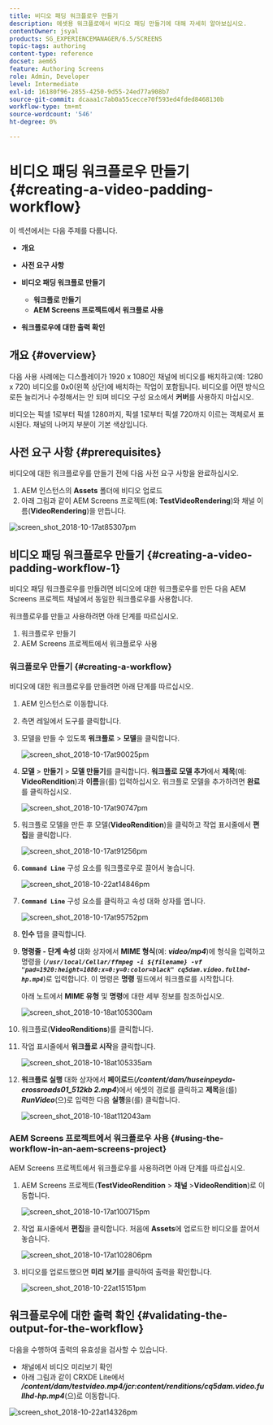 ```yaml
---
title: 비디오 패딩 워크플로우 만들기
description: 에셋용 워크플로에서 비디오 패딩 만들기에 대해 자세히 알아보십시오.
contentOwner: jsyal
products: SG_EXPERIENCEMANAGER/6.5/SCREENS
topic-tags: authoring
content-type: reference
docset: aem65
feature: Authoring Screens
role: Admin, Developer
level: Intermediate
exl-id: 16180f96-2855-4250-9d55-24ed77a908b7
source-git-commit: dcaaa1c7ab0a55cecce70f593ed4fded8468130b
workflow-type: tm+mt
source-wordcount: '546'
ht-degree: 0%

---
```


# 비디오 패딩 워크플로우 만들기 {#creating-a-video-padding-workflow}

이 섹션에서는 다음 주제를 다룹니다.

* **개요**
* **사전 요구 사항**
* **비디오 패딩 워크플로 만들기**
   * **워크플로 만들기**
   * **AEM Screens 프로젝트에서 워크플로 사용**

* **워크플로우에 대한 출력 확인**

## 개요 {#overview}

다음 사용 사례에는 디스플레이가 1920 x 1080인 채널에 비디오를 배치하고(예: 1280 x 720) 비디오를 0x0(왼쪽 상단)에 배치하는 작업이 포함됩니다. 비디오를 어떤 방식으로든 늘리거나 수정해서는 안 되며 비디오 구성 요소에서 **커버**&#x200B;를 사용하지 마십시오.

비디오는 픽셀 1로부터 픽셀 1280까지, 픽셀 1로부터 픽셀 720까지 이르는 객체로서 표시된다. 채널의 나머지 부분이 기본 색상입니다.

## 사전 요구 사항 {#prerequisites}

비디오에 대한 워크플로우를 만들기 전에 다음 사전 요구 사항을 완료하십시오.

1. AEM 인스턴스의 **Assets** 폴더에 비디오 업로드
1. 아래 그림과 같이 AEM Screens 프로젝트(예: **TestVideoRendering**)와 채널 이름(**VideoRendering**)을 만듭니다.

![screen_shot_2018-10-17at85307pm](assets/screen_shot_2018-10-17at85307pm.png)

## 비디오 패딩 워크플로우 만들기 {#creating-a-video-padding-workflow-1}

비디오 패딩 워크플로우를 만들려면 비디오에 대한 워크플로우를 만든 다음 AEM Screens 프로젝트 채널에서 동일한 워크플로우를 사용합니다.

워크플로우를 만들고 사용하려면 아래 단계를 따르십시오.

1. 워크플로우 만들기
1. AEM Screens 프로젝트에서 워크플로우 사용

### 워크플로우 만들기 {#creating-a-workflow}

비디오에 대한 워크플로우를 만들려면 아래 단계를 따르십시오.

1. AEM 인스턴스로 이동합니다.
1. 측면 레일에서 도구를 클릭합니다.
1. 모델을 만들 수 있도록 **워크플로** > **모델**&#x200B;을 클릭합니다.

   ![screen_shot_2018-10-17at90025pm](assets/screen_shot_2018-10-17at90025pm.png)

1. **모델** > **만들기** > **모델 만들기**&#x200B;를 클릭합니다. **워크플로 모델 추가**&#x200B;에서 **제목**(예: **VideoRendition**)과 **이름**&#x200B;을(를) 입력하십시오. 워크플로 모델을 추가하려면 **완료**&#x200B;를 클릭하십시오.

   ![screen_shot_2018-10-17at90747pm](assets/screen_shot_2018-10-17at90747pm.png)

1. 워크플로 모델을 만든 후 모델(**VideoRendition**)을 클릭하고 작업 표시줄에서 **편집**&#x200B;을 클릭합니다.

   ![screen_shot_2018-10-17at91256pm](assets/screen_shot_2018-10-17at91256pm.png)

1. **`Command Line`** 구성 요소를 워크플로우로 끌어서 놓습니다.

   ![screen_shot_2018-10-22at14846pm](assets/screen_shot_2018-10-22at14846pm.png)

1. **`Command Line`** 구성 요소를 클릭하고 속성 대화 상자를 엽니다.

   ![screen_shot_2018-10-17at95752pm](assets/screen_shot_2018-10-17at95752pm.png)

1. **인수** 탭을 클릭합니다.
1. **명령줄 - 단계 속성** 대화 상자에서 **MIME 형식**(예: ***video/mp4***)에 형식을 입력하고 명령을 (***`/usr/local/Cellar/ffmpeg -i ${filename} -vf "pad=1920:height=1080:x=0:y=0:color=black" cq5dam.video.fullhd-hp.mp4`***)로 입력합니다. 이 명령은 **명령** 필드에서 워크플로를 시작합니다.

   아래 노트에서 **MIME 유형** 및 **명령**&#x200B;에 대한 세부 정보를 참조하십시오.

   ![screen_shot_2018-10-18at105300am](assets/screen_shot_2018-10-18at105300am.png)

1. 워크플로(**VideoRenditions**)를 클릭합니다.
1. 작업 표시줄에서 **워크플로 시작**&#x200B;을 클릭합니다.

   ![screen_shot_2018-10-18at105335am](assets/screen_shot_2018-10-18at105335am.png)

1. **워크플로 실행** 대화 상자에서 **페이로드**(***/content/dam/huseinpeyda-crossroads01_512kb 2.mp4***)에서 에셋의 경로를 클릭하고 **제목**&#x200B;을(를) ***RunVideo***(으)로 입력한 다음 **실행**&#x200B;을(를) 클릭합니다.

   ![screen_shot_2018-10-18at112043am](assets/screen_shot_2018-10-18at112043am.png)

### AEM Screens 프로젝트에서 워크플로우 사용 {#using-the-workflow-in-an-aem-screens-project}

AEM Screens 프로젝트에서 워크플로우를 사용하려면 아래 단계를 따르십시오.

1. AEM Screens 프로젝트(**TestVideoRendition** > **채널** >**VideoRendition**)로 이동합니다.

   ![screen_shot_2018-10-17at100715pm](assets/screen_shot_2018-10-17at100715pm.png)

1. 작업 표시줄에서 **편집**&#x200B;을 클릭합니다. 처음에 **Assets**&#x200B;에 업로드한 비디오를 끌어서 놓습니다.

   ![screen_shot_2018-10-17at102806pm](assets/screen_shot_2018-10-17at102806pm.png)

1. 비디오를 업로드했으면 **미리 보기**&#x200B;를 클릭하여 출력을 확인합니다.

   ![screen_shot_2018-10-22at15151pm](assets/screen_shot_2018-10-22at15151pm.png)

## 워크플로우에 대한 출력 확인 {#validating-the-output-for-the-workflow}

다음을 수행하여 출력의 유효성을 검사할 수 있습니다.

* 채널에서 비디오 미리보기 확인
* 아래 그림과 같이 CRXDE Lite에서 ***/content/dam/testvideo.mp4/jcr:content/renditions/cq5dam.video.fullhd-hp.mp4***(으)로 이동합니다.

![screen_shot_2018-10-22at14326pm](assets/screen_shot_2018-10-22at14326pm.png)
